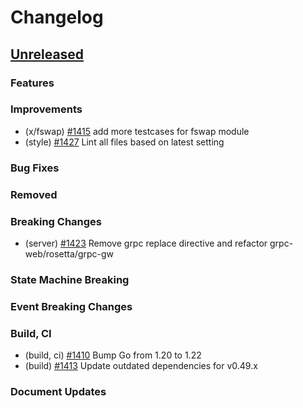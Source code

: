 <!--
Guiding Principles:

Changelogs are for humans, not machines.
There should be an entry for every single version.
The same types of changes should be grouped.
Versions and sections should be linkable.
The latest version comes first.
The release date of each version is displayed.
Mention whether you follow Semantic Versioning.

Usage:

Change log entries are to be added to the Unreleased section under the
appropriate stanza (see below). Each entry should ideally include a tag and
the Github issue reference in the following format:

* (<tag>) \#<issue-number> message

The issue numbers will later be link-ified during the release process so you do
not have to worry about including a link manually, but you can if you wish.

Types of changes (Stanzas):

"Features" for new features.
"Improvements" for changes in existing functionality.
"Deprecated" for soon-to-be removed features.
"Bug Fixes" for any bug fixes.
"Client Breaking" for breaking Protobuf, gRPC and REST routes used by end-users.
"CLI Breaking" for breaking CLI commands.
"Event Breaking" for breaking events.
"API Breaking" for breaking exported APIs used by developers building on SDK.
"State Machine Breaking" for any changes that result in a different AppState given same genesisState and txList.
Ref: https://keepachangelog.com/en/1.0.0/
-->

# Changelog

## [Unreleased](https://github.com/Finschia/finschia-sdk/compare/v0.49.0...HEAD)

### Features

### Improvements
* (x/fswap) [\#1415](https://github.com/Finschia/finschia-sdk/pull/1415) add more testcases for fswap module
* (style) [\#1427](https://github.com/Finschia/finschia-sdk/pull/1427) Lint all files based on latest setting

### Bug Fixes

### Removed

### Breaking Changes
* (server) [\#1423](https://github.com/Finschia/finschia-sdk/pull/1423) Remove grpc replace directive and refactor grpc-web/rosetta/grpc-gw

### State Machine Breaking

### Event Breaking Changes

### Build, CI
* (build, ci) [\#1410](https://github.com/Finschia/finschia-sdk/pull/1410) Bump Go from 1.20 to 1.22
* (build) [\#1413](https://github.com/Finschia/finschia-sdk/pull/1413) Update outdated dependencies for v0.49.x

### Document Updates
